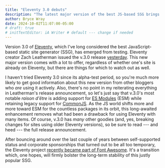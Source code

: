 ```yaml
---
title: "Eleventy 3.0 debuts"
description: "The latest major version of the best JS-based SSG brings quite a few enhancements."
author: Bryce Wray
date: 2024-10-02T11:07:00-05:00
# draft: true
# initTextEditor: iA Writer # default --- change if needed
---
```


Version 3.0 of [Eleventy](https://www.11ty.dev), which I've long considered the best JavaScript-based static site generator (SSG), has emerged from testing. Eleventy creator Zach Leatherman issued the v.3.0 release [yesterday](https://github.com/11ty/eleventy/releases/tag/v3.0.0). This new major version comes with a lot to offer, regardless of whether one's site is already on Eleventy, but there are things for which to watch out as well.

<!--more-->

I haven't tried Eleventy 3.0 since its alpha-test period, so you're much more likely to get good information about this new version from other bloggers who *are* using it actively. Also, there's no point in my reiterating everything in Leatherman's release announcement, so let's just say that v.3.0's most notable *raison d'être* is adding support for [ES Modules](https://developer.mozilla.org/en-US/docs/Web/JavaScript/Guide/Modules) (ESM) while retaining legacy support for [CommonJS](https://nodejs.org/docs/latest/api/modules.html). As the JS world shifts more and more toward ESM for the countless packages in its orbit, this long-awaited enhancement removes what had been a drawback for using Eleventy with many items. Of course, v.3.0 has *many* other goodies (and, yes, breaking changes for sites using older Eleventy versions), so be sure to read --- and heed --- the full release announcement.

After bouncing around over the last couple of years between self-supported status and corporate sponsorships that turned out to be all too temporary, the Eleventy project [recently became part of Font Awesome](https://www.11ty.dev/blog/eleventy-font-awesome/). It's a transition which, one hopes, will firmly bolster the long-term stability of this justly popular SSG.